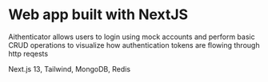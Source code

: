 # Web app built with NextJS
Aithenticator allows users to login using mock accounts
and perform basic CRUD operations to visualize how 
authentication tokens are flowing through http reqests

Next.js 13, Tailwind, MongoDB, Redis
